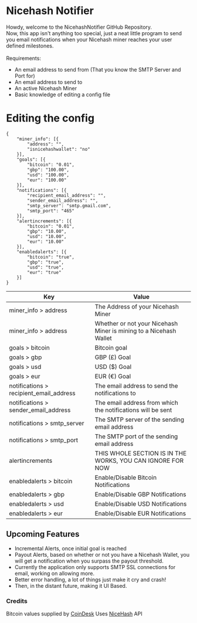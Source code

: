 # Nicehash Notifier
Howdy, welcome to the NicehashNotifier GitHub Repository.<br />
Now, this app isn't anything too special, just a neat little program to send you email notifications when your Nicehash miner reaches your user defined milestones.<br />
<br />
Requirements:<br />
* An email address to send from (That you know the SMTP Server and Port for)
* An email address to send to
* An active Nicehash Miner
* Basic knowledge of editing a config file

# Editing the config
```
{
	"miner_info": [{
		"address": "",				
		"isnicehashwallet": "no"	
	}],
	"goals": [{
		"bitcoin": "0.01",			
		"gbp": "100.00",			
		"usd": "100.00",			
		"eur": "100.00"				
	}],
	"notifications": [{
		"recipient_email_address": "",		
		"sender_email_address": "",			
		"smtp_server": "smtp.gmail.com",	
		"smtp_port": "465"					
	}],
	"alertincrements": [{
		"bitcoin": "0.01",			
		"gbp": "10.00",				
		"usd": "10.00",				
		"eur": "10.00"				
	}],
	"enabledalerts": [{
		"bitcoin": "true",			
		"gbp": "true",				
		"usd": "true",				
		"eur": "true"
	}]
}
```
Key | Value
------------- | -------------
miner_info > address  | The Address of your Nicehash Miner
miner_info > address  | Whether or not your Nicehash Miner is mining to a Nicehash Wallet
goals > bitcoin | Bitcoin goal
goals > gbp | GBP (£) Goal
goals > usd | USD ($) Goal
goals > eur | EUR (€) Goal
notifications > recipient_email_address | The email address to send the notifications to
notifications > sender_email_address | The email address from which the notifications will be sent
notifications > smtp_server | The SMTP server of the sending email address
notifications > smtp_port | The SMTP port of the sending email address
alertincrements | THIS WHOLE SECTION IS IN THE WORKS, YOU CAN IGNORE FOR NOW
enabledalerts > bitcoin | Enable/Disable Bitcoin Notifications
enabledalerts > gbp | Enable/Disable GBP Notifications
enabledalerts > usd | Enable/Disable USD Notifications
enabledalerts > eur | Enable/Disable EUR Notifications

## Upcoming Features
* Incremental Alerts, once initial goal is reached
* Payout Alerts, based on whether or not you have a Nicehash Wallet, you will get a notification when you surpass the payout threshold.
* Currently the application only supports SMTP SSL connections for email, working on allowing more.
* Better error handling, a lot of things just make it cry and crash!
* Then, in the distant future, making it UI Based.

### Credits
Bitcoin values supplied by [CoinDesk](https://www.coindesk.com/)
Uses [NiceHash](https://www.nicehash.com/) API
